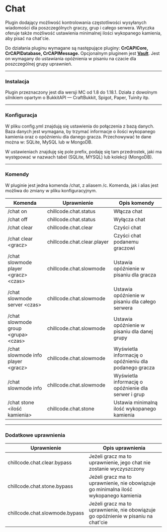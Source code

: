 # Chat

Plugin dodający możliwość kontrolowania częstotliwości wysyłanych wiadomości dla poszczególnych graczy, grup i całego
serwera. Wtyczka oferuje także możliwość ustawienia minimalnej ilości wykopanego kamienia, aby pisać na chat'cie.

Do działania pluginu wymagane są następujące pluginy: **CrCAPICore, CrCAPIDatabase, CrCAPIMessage.**
Opcjonalnym pluginem jest **[Vault](https://www.spigotmc.org/resources/vault.34315/)**. Jest on wymagany do ustawiania
opóźnienia w pisaniu na czacie dla poszczególnej grupy uprawnień.
___

### Instalacja

Plugin przeznaczony jest dla wersji MC od 1.8 do 1.18.1. Działa z dowolnym silnikiem opartym o BukkitAPI — CraftBukkit,
Spigot, Paper, Tuinity itp.
___

### Konfiguracja

W pliku config.yml znajdują się ustawienia do połączenia z bazą danych. Baza danych jest wymagana, by trzymać informacje
o ilości wykopanego kamienia oraz o opóźnieniu dla danego gracza. Przechowywać te dane można w: SQLite, MySQL lub w
MongoDB.

W ustawieniach znajduję się pole prefix, podaję się tam przedrostek, jaki ma występować w nazwach tabel (SQLite, MYSQL)
lub kolekcji (MongoDB).
___

### Komendy

W pluginie jest jedna komenda /chat, z aliasem /c. Komenda, jak i alias jest możliwa do zmiany w pliku konfiguracyjnym.

|                 Komenda               |          Uprawnienie        |                       Opis komendy                    |
|---------------------------------------|-----------------------------|-------------------------------------------------------|
|/chat on                               | chillcode.chat.status       | Włącza chat                                           |
|/chat off                              | chillcode.chat.status       | Wyłącza chat                                          |
|/chat clear                            | chillcode.chat.clear        | Czyści chat                                           |
|/chat clear \<gracz>                   | chillcode.chat.clear.player | Czyści chat podanemu graczowi                         |
|/chat slowmode player \<gracz> \<czas> | chillcode.chat.slowmode     | Ustawia opóźnienie w pisaniu dla gracza               |
|/chat slowmode server \<czas>          | chillcode.chat.slowmode     | Ustawia opóźnienie w pisaniu dla całego serwera       |
|/chat slowmode group \<grupa> \<czas>  | chillcode.chat.slowmode     | Ustawia opóźnienie w pisaniu dla danej grupy          |
|/chat slowmode info player \<gracz>    | chillcode.chat.slowmode     | Wyświetla informację o opóźnieniu dla podanego gracza |
|/chat slowmode info                    | chillcode.chat.slowmode     | Wyświetla informację o opóźnienie dla serwer i grup   |
|/chat stone \<ilość kamienia>          | chillcode.chat.stone        | Ustawia minimalną ilość wykopanego kamienia           |

___

### Dodatkowe uprawnienia

|           Uprawnienie          |                                    Opis uprawnienia                                   |
|--------------------------------|---------------------------------------------------------------------------------------|
| chillcode.chat.clear.bypass    | Jeżeli gracz ma to uprawnienie, jego chat nie zostanie wyczyszczony                   |
| chillcode.chat.stone.bypass    | Jeżeli gracz ma to uprawnienie, nie obowiązuje go minimalna ilość wykopanego kamienia |
| chillcode.chat.slowmode.bypass | Jeżeli gracz ma to uprawnienie, nie obowiązuje go opóźnienie w pisaniu na chat'cie    |
